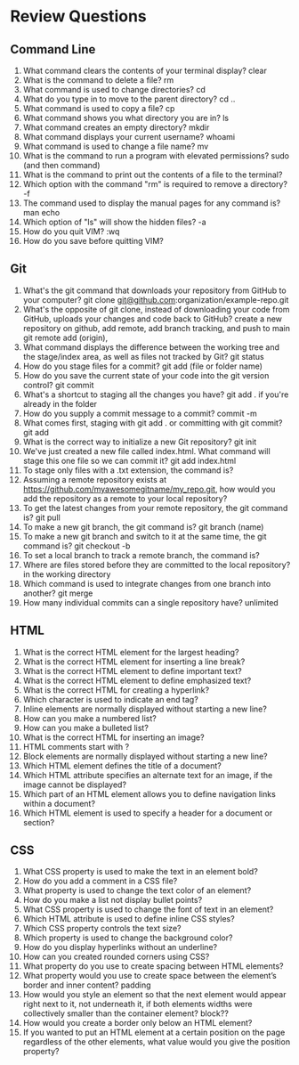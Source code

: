 # Review Questions

## Command Line
1. What command clears the contents of your terminal display? clear
3. What is the command to delete a file? rm 
4. What command is used to change directories? cd
5. What do you type in to move to the parent directory? cd ..
6. What command is used to copy a file? cp
7. What command shows you what directory you are in? ls
8. What command creates an empty directory? mkdir
9. What command displays your current username? whoami
10. What command is used to change a file name? mv
11. What is the command to run a program with elevated permissions?  sudo (and then command)
12. What is the command to print out the contents of a file to the terminal? 
13. Which option with the command "rm" is required to remove a directory? -f
14. The command used to display the manual pages for any command is? man echo
15. Which option of "ls" will show the hidden files? -a
16. How do you quit VIM? :wq
17. How do you save before quitting VIM? 
 
## Git
1. What's the git command that downloads your repository from GitHub to your computer? git clone git@github.com:organization/example-repo.git
2. What's the opposite of git clone, instead of downloading your code from GitHub, uploads your changes and code back to GitHub? create a new repository on github, add remote, add branch tracking, and push to main  git remote add (origin),
3. What command displays the difference between the working tree and the stage/index area, as well as files not tracked by Git? git status 
4. How do you stage files for a commit? git add (file or folder name)
5. How do you save the current state of your code into the git version control? git commit
6. What's a shortcut to staging all the changes you have? git add . if you're already in the folder
7. How do you supply a commit message to a commit? commit -m
8. What comes first, staging with git add . or committing with git commit? git add 
9. What is the correct way to initialize a new Git repository? git init
10. We've just created a new file called index.html. What command will stage this one file so we can commit it? git add index.html
11. To stage only files with a .txt extension, the command is?
12. Assuming a remote repository exists at https://github.com/myawesomegitname/my_repo.git, how would you add the repository as a remote to your local repository?
13. To get the latest changes from your remote repository, the git command is? git pull
14. To make a new git branch, the git command is? git branch (name)
15. To make a new git branch and switch to it at the same time, the git command is? git checkout -b
16. To set a local branch to track a remote branch, the command is?
17. Where are files stored before they are committed to the local repository? in the working directory 
18. Which command is used to integrate changes from one branch into another? git merge
19. How many individual commits can a single repository have? unlimited

## HTML
1. What is the correct HTML element for the largest heading?
2. What is the correct HTML element for inserting a line break?
3. What is the correct HTML element to define important text?
4. What is the correct HTML element to define emphasized text?
5. What is the correct HTML for creating a hyperlink?
6. Which character is used to indicate an end tag?
7. Inline elements are normally displayed without starting a new line?
8. How can you make a numbered list?
9. How can you make a bulleted list?
10. What is the correct HTML for inserting an image?
11. HTML comments start with <!-- and end with -->?
12. Block elements are normally displayed without starting a new line?
13. Which HTML element defines the title of a document?
14. Which HTML attribute specifies an alternate text for an image, if the image cannot be displayed?
15. Which part of an HTML element allows you to define navigation links within a document?
16. Which HTML element is used to specify a header for a document or section?

## CSS
1. What CSS property is used to make the text in an element bold?
2. How do you add a comment in a CSS file?
3. What property is used to change the text color of an element?
6. How do you make a list not display bullet points?
7. What CSS property is used to change the font of text in an element?
8. Which HTML attribute is used to define inline CSS styles?
11. Which CSS property controls the text size?
12. Which property is used to change the background color?
13. How do you display hyperlinks without an underline?
14. How can you created rounded corners using CSS?
15. What property do you use to create spacing between HTML elements?
16. What property would you use to create space between the element’s border and inner content? padding
17. How would you style an element so that the next element would appear right next to it, not underneath it, if both elements widths were collectively smaller than the container element? block?? 
19. How would you create a border only below an HTML element? 
20. If you wanted to put an HTML element at a certain position on the page regardless of the other elements, what value would you give the position property?